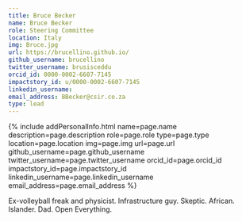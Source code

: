 ```yaml
---
title: Bruce Becker
name: Bruce Becker
role: Steering Committee
location: Italy
img: Bruce.jpg
url: https://brucellino.github.io/
github_username: brucellino
twitter_username: brusisceddu
orcid_id: 0000-0002-6607-7145
impactstory_id: u/0000-0002-6607-7145
linkedin_username:
email_address: BBecker@csir.co.za
type: lead
---
```


<!--HTML / LIQUID stuff to render picture and links  -->
{% include addPersonalInfo.html name=page.name description=page.description role=page.role type=page.type location=page.location img=page.img url=page.url github_username=page.github_username twitter_username=page.twitter_username orcid_id=page.orcid_id impactstory_id=page.impactstory_id linkedin_username=page.linkedin_username email_address=page.email_address %}

<!-- START OF FREE MARKDOWN  -->
Ex-volleyball freak and physicist. Infrastructure guy. Skeptic. African. Islander. Dad. Open Everything.

